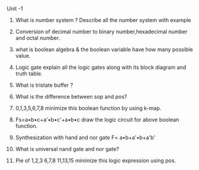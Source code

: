 Unit -1

1. What is number system ? Describe all the number system with example

2. Conversion of decimal number to binary number,hexadecimal number and octal number.

3. what is boolean algebra & the boolean variable have how many possible value.

4. Logic gate explain all the logic gates along with its block diagram and truth table.

5. What is tristate buffer ?

6. What is the difference between sop and pos?

7. 0,1,3,5,6,7,8 minimize this boolean function by using k-map.

8. Fs=a•b•c+a'•b•c'+a•b•c draw the logic circuit for above boolean function.

9. Synthesization  with hand and nor gate F= a•b+a'•b+a'b'

10. What is universal nand gate and nor gate?

11. Pie of 1,2,3 6,7,8 11,13,15 minimize this logic expression using pos.
